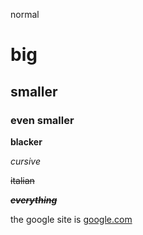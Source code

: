 normal

# big

## smaller

### even smaller

**blacker**

*cursive*

~~italian~~

***~~everything~~***

the google site is [google.com](https://google.com)